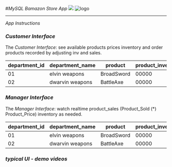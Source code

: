 #*_MySQL Bamazon Store App_*
![](/assets/logo.jpg)
![logo](https://i.pinimg.com/originals/5f/fe/2e/5ffe2e4f39d5754040cb2a81aa20e55a.jpg) 
______________________________________________________________________________________________
_App Instructions_

### *Customer Interface*
The *Customer Interface*: see available products prices inventory and order products recorded by adjusting inv and sales.

| department_id | department_name |product     | product_inventory | product_price | 
| ------------- | --------------- |------------| ----------------- | ------------- | 
| 01            | elvin weapons   | BroadSword | 00000             | 00000         | 
| 02            | dwarvin weapons | BattleAxe  | 00000             | 00000         | 


### *Manager Interface*

The *Manager Interface*: watch realtime product_sales (Product_Sold (*) Product_Price) inventory as needed.

| department_id | department_name |product     | product_inventory | product_sales | 
| ------------- | --------------- |------------| ----------------- | ------------- | 
| 01            | elvin weapons   | BroadSword | 00000             | 00000         | 
| 02            | dwarvin weapons | BattleAxe  | 00000             | 00000         | 


### *typical UI - demo videos*



